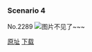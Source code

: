 ### Scenario 4
No.2289
![图片不见了~~~](https://imgs.xkcd.com/comics/scenario_4.png)

[原址](https://xkcd.com//2289) [下载](https://imgs.xkcd.com/comics/scenario_4.png)

